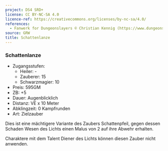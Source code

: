```yaml
---
project: DS4 SRD+
license: CC BY-NC-SA 4.0
licence-ref: https://creativecommons.org/licenses/by-nc-sa/4.0/
references: 
  - Fanwerk for Dungeonslayers © Christian Kennig (https://www.dungeonslayers.net/)
source: GRW
title: Schattenlanze
---
```


### Schattenlanze

- Zugangsstufen:
  - Heiler: -
  - Zauberer: 15
  - Schwarzmagier: 10
- Preis: 595GM
- ZB: +5
- Dauer: Augenblicklich
- Distanz: VE x 10 Meter
- Abklingzeit: 0 Kampfrunden
- Art: Zielzauber

Dies ist eine mächtigere Variante des Zaubers Schattenpfeil, gegen dessen Schaden Wesen des Lichts einen Malus von 2 auf ihre Abwehr erhalten.

Charaktere mit dem Talent Diener des Lichts können diesen Zauber nicht anwenden.

